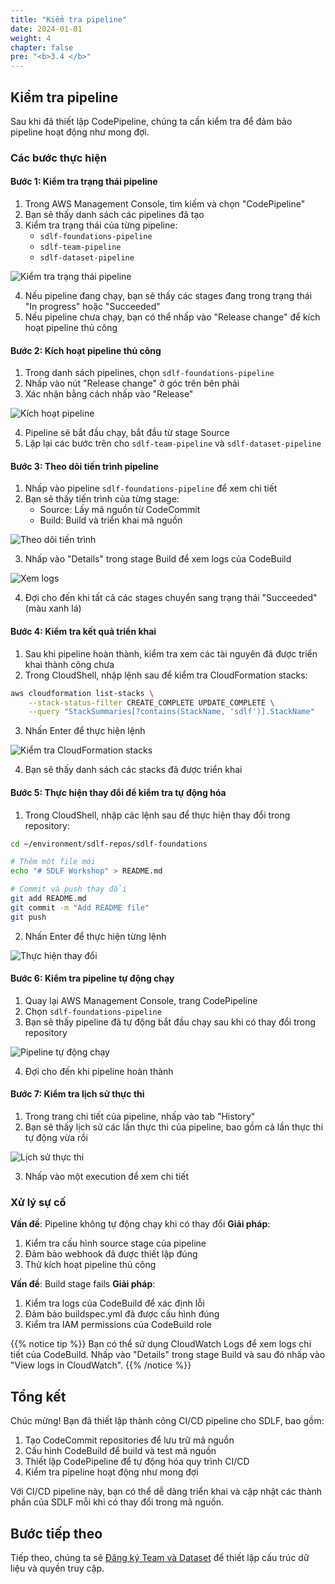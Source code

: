 ```yaml
---
title: "Kiểm tra pipeline"
date: 2024-01-01
weight: 4
chapter: false
pre: "<b>3.4 </b>"
---
```


## Kiểm tra pipeline

Sau khi đã thiết lập CodePipeline, chúng ta cần kiểm tra để đảm bảo pipeline hoạt động như mong đợi.

### Các bước thực hiện

#### Bước 1: Kiểm tra trạng thái pipeline

1. Trong AWS Management Console, tìm kiếm và chọn "CodePipeline"
2. Bạn sẽ thấy danh sách các pipelines đã tạo
3. Kiểm tra trạng thái của từng pipeline:
   - `sdlf-foundations-pipeline`
   - `sdlf-team-pipeline`
   - `sdlf-dataset-pipeline`

![Kiểm tra trạng thái pipeline](../../../static/images/3/4/3.4.1_check_pipeline_status.png?width=40pc)

4. Nếu pipeline đang chạy, bạn sẽ thấy các stages đang trong trạng thái "In progress" hoặc "Succeeded"
5. Nếu pipeline chưa chạy, bạn có thể nhấp vào "Release change" để kích hoạt pipeline thủ công

#### Bước 2: Kích hoạt pipeline thủ công

1. Trong danh sách pipelines, chọn `sdlf-foundations-pipeline`
2. Nhấp vào nút "Release change" ở góc trên bên phải
3. Xác nhận bằng cách nhấp vào "Release"

![Kích hoạt pipeline](../../../static/images/3/4/3.4.2_release_change.png?width=40pc)

4. Pipeline sẽ bắt đầu chạy, bắt đầu từ stage Source
5. Lặp lại các bước trên cho `sdlf-team-pipeline` và `sdlf-dataset-pipeline`

#### Bước 3: Theo dõi tiến trình pipeline

1. Nhấp vào pipeline `sdlf-foundations-pipeline` để xem chi tiết
2. Bạn sẽ thấy tiến trình của từng stage:
   - Source: Lấy mã nguồn từ CodeCommit
   - Build: Build và triển khai mã nguồn

![Theo dõi tiến trình](../../../static/images/3/4/3.4.3_pipeline_progress.png?width=40pc)

3. Nhấp vào "Details" trong stage Build để xem logs của CodeBuild

![Xem logs](../../../static/images/3/4/3.4.3_view_logs.png?width=40pc)

4. Đợi cho đến khi tất cả các stages chuyển sang trạng thái "Succeeded" (màu xanh lá)

#### Bước 4: Kiểm tra kết quả triển khai

1. Sau khi pipeline hoàn thành, kiểm tra xem các tài nguyên đã được triển khai thành công chưa
2. Trong CloudShell, nhập lệnh sau để kiểm tra CloudFormation stacks:

```bash
aws cloudformation list-stacks \
    --stack-status-filter CREATE_COMPLETE UPDATE_COMPLETE \
    --query "StackSummaries[?contains(StackName, 'sdlf')].StackName"
```

3. Nhấn Enter để thực hiện lệnh

![Kiểm tra CloudFormation stacks](../../../static/images/3/4/3.4.4_check_stacks.png?width=40pc)

4. Bạn sẽ thấy danh sách các stacks đã được triển khai

#### Bước 5: Thực hiện thay đổi để kiểm tra tự động hóa

1. Trong CloudShell, nhập các lệnh sau để thực hiện thay đổi trong repository:

```bash
cd ~/environment/sdlf-repos/sdlf-foundations

# Thêm một file mới
echo "# SDLF Workshop" > README.md

# Commit và push thay đổi
git add README.md
git commit -m "Add README file"
git push
```

2. Nhấn Enter để thực hiện từng lệnh

![Thực hiện thay đổi](../../../static/images/3/4/3.4.5_make_change.png?width=40pc)

#### Bước 6: Kiểm tra pipeline tự động chạy

1. Quay lại AWS Management Console, trang CodePipeline
2. Chọn `sdlf-foundations-pipeline`
3. Bạn sẽ thấy pipeline đã tự động bắt đầu chạy sau khi có thay đổi trong repository

![Pipeline tự động chạy](../../../static/images/3/4/3.4.6_auto_trigger.png?width=40pc)

4. Đợi cho đến khi pipeline hoàn thành

#### Bước 7: Kiểm tra lịch sử thực thi

1. Trong trang chi tiết của pipeline, nhấp vào tab "History"
2. Bạn sẽ thấy lịch sử các lần thực thi của pipeline, bao gồm cả lần thực thi tự động vừa rồi

![Lịch sử thực thi](../../../static/images/3/4/3.4.7_execution_history.png?width=40pc)

3. Nhấp vào một execution để xem chi tiết

### Xử lý sự cố

**Vấn đề**: Pipeline không tự động chạy khi có thay đổi
**Giải pháp**:
1. Kiểm tra cấu hình source stage của pipeline
2. Đảm bảo webhook đã được thiết lập đúng
3. Thử kích hoạt pipeline thủ công

**Vấn đề**: Build stage fails
**Giải pháp**:
1. Kiểm tra logs của CodeBuild để xác định lỗi
2. Đảm bảo buildspec.yml đã được cấu hình đúng
3. Kiểm tra IAM permissions của CodeBuild role

{{% notice tip %}}
Bạn có thể sử dụng CloudWatch Logs để xem logs chi tiết của CodeBuild. Nhấp vào "Details" trong stage Build và sau đó nhấp vào "View logs in CloudWatch".
{{% /notice %}}

## Tổng kết

Chúc mừng! Bạn đã thiết lập thành công CI/CD pipeline cho SDLF, bao gồm:

1. Tạo CodeCommit repositories để lưu trữ mã nguồn
2. Cấu hình CodeBuild để build và test mã nguồn
3. Thiết lập CodePipeline để tự động hóa quy trình CI/CD
4. Kiểm tra pipeline hoạt động như mong đợi

Với CI/CD pipeline này, bạn có thể dễ dàng triển khai và cập nhật các thành phần của SDLF mỗi khi có thay đổi trong mã nguồn.

## Bước tiếp theo

Tiếp theo, chúng ta sẽ [Đăng ký Team và Dataset](../../4-team-dataset) để thiết lập cấu trúc dữ liệu và quyền truy cập.